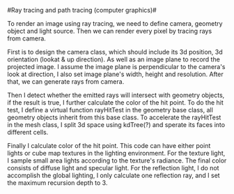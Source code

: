#Ray tracing and path tracing (computer graphics)#

To render an image using ray tracing, we need to define camera, geometry object and light source. Then we can render every pixel by tracing rays from camera.

First is to design the camera class, which should include its 3d position, 3d orientation (lookat & up direction). As well as an image plane to record the projected image. I assume the image plane is perpendicular to the camera's look at direction, I also set image plane's width, height and resolution. After that, we can generate rays from camera.

Then I detect whether the emitted rays will intersect with geometry objects, if the result is true, I further calculate the color of the hit point. To do the hit test, I define a virtual function rayHitTest in the geometry base class, all geometry objects inherit from this base class. To accelerate the rayHitTest in the mesh class, I split 3d space using kdTree(?) and sperate its faces into different cells.

Finally I calculate color of the hit point. This code can have either point lights or cube map textures in the lighting environment. For the texture light, I sample small area lights according to the texture's radiance. The final color consists of diffuse light and specular light. For the reflection light, I do not accomplish the global lighting, I only calculate one reflection ray, and I set the maximum recursion depth to 3.

